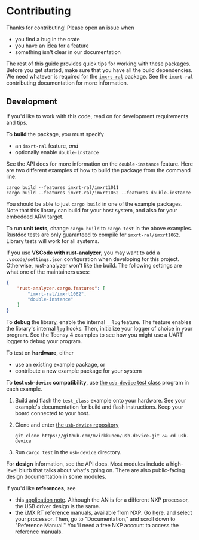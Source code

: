 Contributing
============

Thanks for contributing! Please open an issue when

- you find a bug in the crate
- you have an idea for a feature
- something isn't clear in our documentation

The rest of this guide provides quick tips for working with these packages.
Before you get started, make sure that you have all the build dependencies.
We need whatever is required for the [`imxrt-ral`] package. See the `imxrt-ral`
contributing documentation for more information.

[`imxrt-ral`]: https://github.com/imxrt-rs/imxrt-ral

Development
-----------

If you'd like to work with this code, read on for development requirements
and tips.

To **build** the package, you must specify

- an `imxrt-ral` feature, *and*
- optionally enable `double-instance`

See the API docs for more information on the `double-instance` feature. Here
are two different examples of how to build the package from the command line:

```
cargo build --features imxrt-ral/imxrt1011
cargo build --features imxrt-ral/imxrt1062 --features double-instance
```

You should be able to just `cargo build` in one of the example packages.
Note that this library can build for your host system, and also for your
embedded ARM target.

To run **unit tests**, change `cargo build` to `cargo test` in the above
examples. Rustdoc tests are only guaranteed to compile for
`imxrt-ral/imxrt1062`. Library tests will work for all systems.

If you use **VSCode with rust-analyzer**, you may want to add a
`.vscode/settings.json` configuration when developing for this project.
Otherwise, rust-analyzer won't like the build. The following
settings are what one of the maintainers uses:

```json
{
    "rust-analyzer.cargo.features": [
        "imxrt-ral/imxrt1062",
        "double-instance"
    ]
}
```

To **debug** the library, enable the internal `__log` feature. The feature
enables the library's internal [`log`](https://crates.io/crates/log) hooks.
Then, initialize your logger of choice in your program. See the Teensy 4
examples to see how you might use a UART logger to debug your program.

To test on **hardware**, either

- use an existing example package, or
- contribute a new example package for your system

To **test `usb-device` compatibility**, use [the `usb-device` test class][test-class]
program in each example.

1. Build and flash the `test_class` example onto your hardware. See your
   example's documentation for build and flash instructions. Keep your board
   connected to your host.
2. Clone and enter [the `usb-device` repository][usb-device-repo]

    ```
    git clone https://github.com/mvirkkunen/usb-device.git && cd usb-device
    ```
3. Run `cargo test` in the `usb-device` directory.

[test-class]: https://docs.rs/usb-device/0.2.7/usb_device/test_class/index.html
[usb-device-repo]: https://github.com/mvirkkunen/usb-device

For **design** information, see the API docs. Most modules include a high-level
blurb that talks about what's going on. There are also public-facing design
documentation in some modules.

If you'd like **references**, see

- this [application note][an3631]. Although the AN is for a different
  NXP processor, the USB driver design is the same.
- the i.MX RT reference manuals, available from NXP. Go
  [here][imx-rt-series], and select your processor. Then, go to
  "Documentation," and scroll down to "Reference Manual." You'll need a free
  NXP account to access the reference manuals.

[an3631]: https://www.nxp.com/docs/en/application-note/AN3631.pdf
[imx-rt-series]: https://www.nxp.com/products/processors-and-microcontrollers/arm-microcontrollers/i-mx-rt-crossover-mcus:IMX-RT-SERIES
